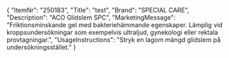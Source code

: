 {
  "ItemNr": "250183",
  "Title": "test",
  "Brand": "SPECIAL CARE",
  "Description": "ACO Glidslem SPC",
  "MarketingMessage": "Friktionsminskande gel med bakteriehämmande egenskaper. Lämplig vid kroppsundersökningar som exempelvis ultraljud, gynekologi eller rektala provtagningar.",
  "UsageInstructions": "Stryk en lagom mängd glidslem på undersökningsstället."
}